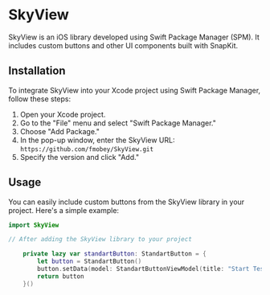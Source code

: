 # SkyView

SkyView is an iOS library developed using Swift Package Manager (SPM). It includes custom buttons and other UI components built with SnapKit.

## Installation

To integrate SkyView into your Xcode project using Swift Package Manager, follow these steps:

1. Open your Xcode project.
2. Go to the "File" menu and select "Swift Package Manager."
3. Choose "Add Package."
4. In the pop-up window, enter the SkyView URL: `https://github.com/fmobey/SkyView.git`
5. Specify the version and click "Add."

## Usage

You can easily include custom buttons from the SkyView library in your project. Here's a simple example:

```swift
import SkyView

// After adding the SkyView library to your project

    private lazy var standartButton: StandartButton = {
        let button = StandartButton()
        button.setData(model: StandartButtonViewModel(title: "Start Test"))
        return button
    }()
```
